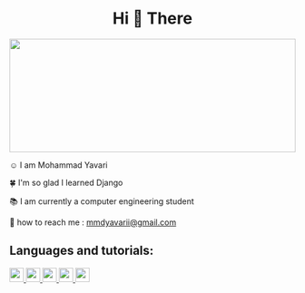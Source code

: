 <center>
    <h1>Hi 👋 There</h1>
</center>
<img width="100%" height="200" src="[https://64.media.tumblr.com/tumblr_lnq14iCprj1qkd6mto1_500.gif](https://sothebys-md.brightspotcdn.com/dims4/default/8d5fbd9/2147483647/strip/true/crop/2000x1000+0+0/resize/385x193!/quality/90/?url=http%3A%2F%2Fsothebys-brightspot.s3.amazonaws.com%2Fmedia-desk%2F53%2F8c%2Fe9a8b31f4a59b4ebac25efc9fa4c%2F2000x10001.gif)" alt="">

<p>☺️ I am Mohammad Yavari</p>
<p>🍀 I'm so glad I learned Django</p>
<p>📚 I am currently a computer engineering student</p>
<p>🤙 how to reach me : <a href="mailto:mmdyavarii@gmail.com">mmdyavarii@gmail.com</a></p>

<h2>Languages and tutorials:</h2>
<div>
    <a href="https://botostart.ir/courses/html-css">
        <img width="25" src="https://img.freepik.com/free-icon/html-5_318-566077.jpg" alt="">
    </a>
    <a href="https://botostart.ir/courses/html-css">
        <img width="25" src="https://upload.wikimedia.org/wikipedia/commons/thumb/6/62/CSS3_logo.svg/800px-CSS3_logo.svg.png" alt="">
    </a>
    <a href="https://botostart.ir/courses/javascript">
        <img width="25" src="https://upload.wikimedia.org/wikipedia/commons/thumb/6/6a/JavaScript-logo.png/640px-JavaScript-logo.png" alt="">
    </a>
    <a href="https://datayad.com/product/python/">
        <img width="25" src="https://upload.wikimedia.org/wikipedia/commons/thumb/c/c3/Python-logo-notext.svg/1869px-Python-logo-notext.svg.png" alt="">
    </a>
    <a href="https://botostart.ir/courses/git"></a>
    <img width="25" src="https://git-scm.com/images/logos/downloads/Git-Icon-1788C.png" alt="">
</div>
